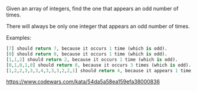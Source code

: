Given an array of integers, find the one that appears an odd number of times.

There will always be only one integer that appears an odd number of times.

Examples:

```python
[7] should return 7, because it occurs 1 time (which is odd).
[0] should return 0, because it occurs 1 time (which is odd).
[1,1,2] should return 2, because it occurs 1 time (which is odd).
[0,1,0,1,0] should return 0, because it occurs 3 times (which is odd).
[1,2,2,3,3,3,4,3,3,3,2,2,1] should return 4, because it appears 1 time (which is odd).
```

https://www.codewars.com/kata/54da5a58ea159efa38000836
